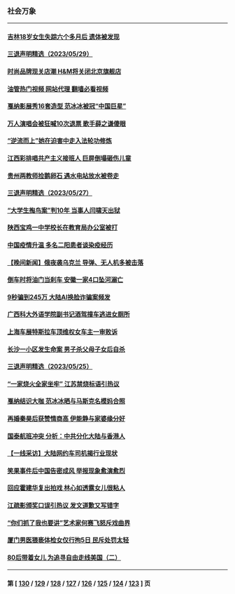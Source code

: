 ### 社会万象
---
#### [吉林18岁女生失踪六个多月后 遗体被发现](../../pages/ncid282/n14005893.md?05300845) 
#### [三退声明精选（2023/05/29）](../../pages/ncid282/n14006072.md?05300845) 
#### [时尚品牌现关店潮 H&M将关闭北京旗舰店](../../pages/ncid282/n14005610.md?05300845) 
#### [油管热门视频 网站代理 翻墙必看视频](http://138.2.39.72:81/youtube.html?epic-marker?05300845)
#### [戛纳影展秀16套造型 范冰冰被冠“中国巨星”](../../pages/ncid282/n14005474.md?05300845) 
#### [万人演唱会被狂喊10次退票 歌手薛之谦傻眼](../../pages/ncid282/n14005453.md?05300845) 
#### [“逆流而上”她在迫害中走入法轮功修炼](../../pages/ncid282/n13994363.md?05300845) 
#### [江西彩排唱共产主义接班人 巨屏倒塌砸伤儿童](../../pages/ncid282/n14005329.md?05300845) 
#### [贵州两教师捡鹅卵石 遇水电站放水被卷走](../../pages/ncid282/n14005217.md?05300845) 
#### [三退声明精选（2023/05/27）](../../pages/ncid282/n14005080.md?05300845) 
#### [“大学生掏鸟案”判10年 当事人闫啸天出狱](../../pages/ncid282/n14005005.md?05300845) 
#### [陕西宝鸡一中学校长在教育局办公室被打](../../pages/ncid282/n14004932.md?05300845) 
#### [中国疫情升温 多名二阳患者谈染疫经历](../../pages/ncid282/n14004993.md?05300845) 
#### [【晚间新闻】俄夜袭乌克兰 导弹、无人机多被击落](../../pages/ncid282/n14004977.md?05300845) 
#### [倒车时将油门当刹车 安徽一家4口坠河溺亡](../../pages/ncid282/n14004922.md?05300845) 
#### [9秒骗到245万 大陆AI换脸诈骗案频发](../../pages/ncid282/n14004504.md?05300845) 
#### [广西科大外语学院副书记酒驾撞车逃进女厕所](../../pages/ncid282/n14004529.md?05300845) 
#### [上海车展特斯拉车顶维权女车主一审败诉](../../pages/ncid282/n14004417.md?05300845) 
#### [长沙一小区发生命案 男子杀父母子女后自杀](../../pages/ncid282/n14004457.md?05300845) 
#### [三退声明精选（2023/05/25）](../../pages/ncid282/n14004281.md?05300845) 
#### [“一家烧火全家坐牢”  江苏禁烧标语引热议](../../pages/ncid282/n14004171.md?05300845) 
#### [戛纳结识大咖 范冰冰晒与马斯克名模妈合照](../../pages/ncid282/n14004166.md?05300845) 
#### [再婚秦昊后获赞情商高 伊能静与家婆缘分好](../../pages/ncid282/n14004084.md?05300845) 
#### [国泰航班冲突 分析：中共分化大陆与香港人](../../pages/ncid282/n14003777.md?05300845) 
#### [【一线采访】大陆网约车司机揭行业现状](../../pages/ncid282/n14003678.md?05300845) 
#### [笑果事件后中国告密成风 举报现象愈演愈烈](../../pages/ncid282/n14003702.md?05300845) 
#### [回应霍建华复出拍戏 林心如透露女儿很粘人](../../pages/ncid282/n14003431.md?05300845) 
#### [江疏影颁奖口误引热议 发文道歉又写错字](../../pages/ncid282/n14003379.md?05300845) 
#### [“你们抓了我也要讲”艺术家何赛飞怒斥戏曲界](../../pages/ncid282/n14003325.md?05300845) 
#### [厦门男医猥亵体检女仅行拘5日 民斥处罚太轻](../../pages/ncid282/n14003071.md?05300845) 
#### [80后带着女儿 为追寻自由走线美国（二）](../../pages/ncid282/n14002930.md?05300845) 

---
#### 第 [ [130](./130.md?05300845) / [129](./129.md?05300845) / [128](./128.md?05300845) / [127](./127.md?05300845) / [126](./126.md?05300845) / [125](./125.md?05300845) / [124](./124.md?05300845) / [123](./123.md?05300845) ] 页
